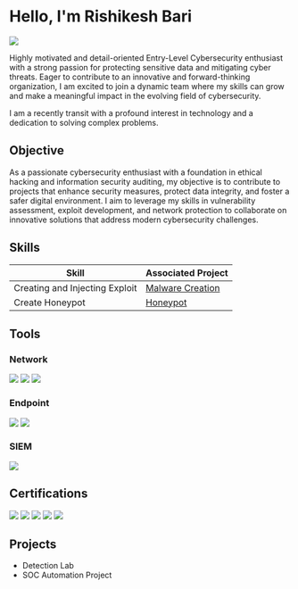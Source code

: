 
# Hello, I'm Rishikesh Bari
<a href="https://www.linkedin.com/in/rishikesh-%E0%A4%8B%E0%A4%B7%E0%A4%BF-bari-/"><img src="https://img.shields.io/badge/-LinkedIn-0072b1?&style=for-the-badge&logo=linkedin&logoColor=white" /></a>

Highly motivated and detail-oriented Entry-Level Cybersecurity enthusiast with a strong passion for protecting sensitive data and mitigating cyber threats. Eager to contribute to an innovative and forward-thinking organization, I am excited to join a dynamic team where my skills can grow and make a meaningful impact in the evolving field of cybersecurity.

I am a recently transit with a profound interest in technology and a dedication to solving complex problems.

## Objective
As a passionate cybersecurity enthusiast with a foundation in ethical hacking and information security auditing, my objective is to contribute to projects that enhance security measures, protect data integrity, and foster a safer digital environment. I aim to leverage my skills in vulnerability assessment, exploit development, and network protection to collaborate on innovative solutions that address modern cybersecurity challenges.

## Skills

| Skill                                         | Associated Project         |
|-----------------------------------------------|----------------------------|
| Creating and Injecting Exploit                | <a href="https://cyberrgita.blogspot.com/2024/08/creating-and-injecting-exploit-via.html">Malware Creation</a>|
| Create Honeypot | <a href="https://cyberrgita.blogspot.com/2024/08/create-honeypot.html">Honeypot</a>|

## Tools
### Network
<div>
    <img src="https://img.shields.io/badge/-Wireshark-1679A7?&style=for-the-badge&logo=Wireshark&logoColor=white" />
    <img src="https://img.shields.io/badge/-Nmap-4682B4?&style=for-the-badge&logo=Nmap&logoColor=white" />
    <img src="https://img.shields.io/badge/-Metasploit-2A7E33?style=for-the-badge&logo=Metasploit&logoColor=white" />

</div>

### Endpoint
<div>
    <img src="https://img.shields.io/badge/-Microsoft_Defender_for_Endpoint-00A4EF?&style=for-the-badge&logo=Microsoft&logoColor=white" />
    <img src="https://img.shields.io/badge/-Velociraptor-4B275F?&style=for-the-badge&logo=Velociraptor&logoColor=white" />
</div>

### SIEM
<div>
    <img src="https://img.shields.io/badge/-Splunk-000000?&style=for-the-badge&logo=Splunk&logoColor=white" />
</div>

## Certifications
<div>
<img src="https://img.shields.io/badge/-CEH-990000?style=for-the-badge&logo=EC-Council&logoColor=white" />
<img src="https://img.shields.io/badge/-Network%2B-007ACC?&style=for-the-badge&logo=CompTIA&logoColor=white" />
<img src="https://img.shields.io/badge/-A%2B-4D4D4D?&style=for-the-badge&logo=CompTIA&logoColor=white" />
<img src="https://img.shields.io/badge/-CDSA-006400?&style=for-the-badge&logoColor=white" />
<img src="https://img.shields.io/badge/-CCD-000080?&style=for-the-badge&logoColor=white" />
</div>

## Projects
- Detection Lab
- SOC Automation Project
